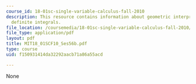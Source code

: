 ```yaml
---
course_id: 18-01sc-single-variable-calculus-fall-2010
description: This resource contains information about geometric interpretation of
  definite integrals.
file_location: /coursemedia/18-01sc-single-variable-calculus-fall-2010/f150931414da32292aacb71a86a55acd_MIT18_01SCF10_Ses56b.pdf
file_type: application/pdf
layout: pdf
title: MIT18_01SCF10_Ses56b.pdf
type: course
uid: f150931414da32292aacb71a86a55acd

---
```

None